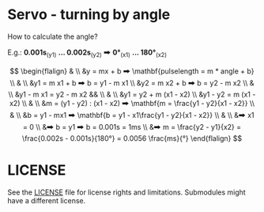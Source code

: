 # Servo - turning by angle
How to calculate the angle?  

E.g.: **0.001s**<sub>(y1)</sub> **... 0.002s**<sub>(y2)</sub> 🠲 **0°**<sub>(x1)</sub> **... 180°**<sub>(x2)</sub>  

$$
\begin{flalign}
 & \\
 &y = mx + b  🠲  \mathbf{pulselength = m * angle + b} \\
 & \\
 &y1 = m x1 + b  🠲  b = y1 - m x1 \\
 &y2 = m x2 + b  🠲  b = y2 - m x2 \\
 & \\ 
 &y1 - m x1 = y2 - m x2 && \\
 & \\
 &y1 = y2 + m (x1 - x2) \\
 &y1 - y2 = m (x1 - x2) \\
 & \\
 &m = (y1 - y2) : (x1 - x2)  🠲  \mathbf{m = \frac{y1 - y2}{x1 - x2}} \\
 & \\
 &b = y1 - mx1  🠲  \mathbf{b = y1 - x1\frac{y1 - y2}{x1 - x2}} \\
 & \\
 &🠲   x1 = 0 \\
 &🠲   b = y1  🠲  b = 0.001s = 1ms \\
 &🠲   m = \frac{y2 - y1}{x2} = \frac{0.002s - 0.001s}{180°} = 0.0056 \frac{ms}{°}
\end{flalign}
$$


# LICENSE
See the [LICENSE](LICENSE) file for license rights and limitations.
Submodules might have a different license.
